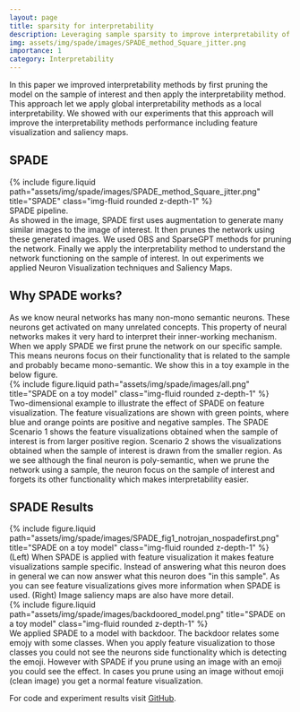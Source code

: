 ```yaml
---
layout: page
title: sparsity for interpretability
description: Leveraging sample sparsity to improve interpretability of neural networks 
img: assets/img/spade/images/SPADE_method_Square_jitter.png
importance: 1
category: Interpretability
---
```


In this paper we improved interpretability methods by first pruning the model on the sample of interest and then apply the interpretability method. This approach let we apply global interpretability methods as a local interpretability. We showed with our experiments that this approach will improve the interpretability methods performance including feature visualization and saliency maps.

<h2> SPADE </h2>
<div class="row">
    <div class="col-sm mt-3 mt-md-0">
        {% include figure.liquid path="assets/img/spade/images/SPADE_method_Square_jitter.png" title="SPADE" class="img-fluid rounded z-depth-1" %}
    </div>
</div>
<div class="caption">
    SPADE pipeline. 
</div>
As showed in the image, SPADE first uses augmentation to generate many similar images to the image of interest. It then prunes the network using these generated images. We used OBS and SparseGPT methods for pruning the network. Finally we apply the interpretability method to understand the network functioning on the sample of interest. In out experiments we applied Neuron Visualization techniques and Saliency Maps. 


<h2> Why SPADE works? </h2>
As we know neural networks has many non-mono semantic neurons. These neurons get activated on many unrelated concepts. This property of neural networks makes it very hard to interpret their inner-working mechanism.
When we apply SPADE we first prune the network on our specific sample. This means neurons focus on their functionality that is related to the sample and probably became mono-semantic. We show this in a toy example in the below figure. 

<div class="row">
    <div class="col-sm mt-3 mt-md-0">
        {% include figure.liquid path="assets/img/spade/images/all.png" title="SPADE on a toy model" class="img-fluid rounded z-depth-1" %}
    </div>
</div>
<div class="caption">
   Two-dimensional example to illustrate the effect of SPADE on feature visualization. The feature visualizations are shown with green points, where blue and orange points are positive and negative samples. The SPADE Scenario 1 shows the feature visualizations obtained when the
    sample of interest is from larger positive region. Scenario 2 shows the visualizations obtained when the 
    sample of interest is drawn from the smaller region. As we see although the final neuron is poly-semantic, when we prune the network using a sample, the neuron focus on the sample of interest and forgets its other functionality which makes interpretability easier. 
</div>

<h2> SPADE Results</h2>

<div class="row">
    <div class="col-sm mt-3 mt-md-0">
        {% include figure.liquid path="assets/img/spade/images/SPADE_fig1_notrojan_nospadefirst.png" title="SPADE on a toy model" class="img-fluid rounded z-depth-1" %}
    </div>
</div>
<div class="caption">
    (Left) When SPADE is applied with feature visualization it makes feature visualizations sample specific. Instead of answering what this neuron does in general we can now answer what this neuron does "in this sample". As you can see feature visualizations gives more information when SPADE is used. (Right) Image saliency maps are also have more detail.
</div>

<div class="row">
    <div class="col-sm mt-3 mt-md-0">
        {% include figure.liquid path="assets/img/spade/images/backdoored_model.png" title="SPADE on a toy model" class="img-fluid rounded z-depth-1" %}
    </div>
</div>
<div class="caption">
    We applied SPADE to a model with backdoor. The backdoor relates some emojy with some classes. When you apply feature visualization to those classes you could not see the neurons side functionality which is detecting the emoji. However with SPADE if you prune using an image with an emoji you could see the effect. In cases you prune using an image without emoji (clean image) you get a normal feature visualization.       
</div>

For code and experiment results visit [GitHub](https://github.com/IST-DASLab/SPADE/tree/main).

